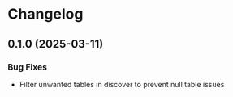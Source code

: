 # Changelog

## 0.1.0 (2025-03-11)

### Bug Fixes
* Filter unwanted tables in discover to prevent null table issues
